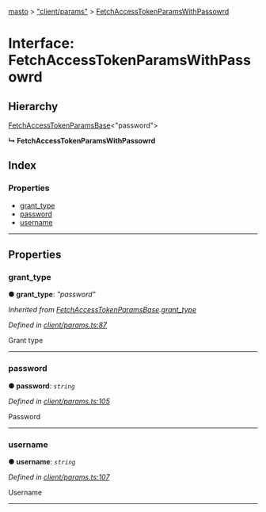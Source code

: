 [masto](../README.md) > ["client/params"](../modules/_client_params_.md) > [FetchAccessTokenParamsWithPassowrd](../interfaces/_client_params_.fetchaccesstokenparamswithpassowrd.md)

# Interface: FetchAccessTokenParamsWithPassowrd

## Hierarchy

 [FetchAccessTokenParamsBase](_client_params_.fetchaccesstokenparamsbase.md)<"password">

**↳ FetchAccessTokenParamsWithPassowrd**

## Index

### Properties

* [grant_type](_client_params_.fetchaccesstokenparamswithpassowrd.md#grant_type)
* [password](_client_params_.fetchaccesstokenparamswithpassowrd.md#password)
* [username](_client_params_.fetchaccesstokenparamswithpassowrd.md#username)

---

## Properties

<a id="grant_type"></a>

###  grant_type

**● grant_type**: *"password"*

*Inherited from [FetchAccessTokenParamsBase](_client_params_.fetchaccesstokenparamsbase.md).[grant_type](_client_params_.fetchaccesstokenparamsbase.md#grant_type)*

*Defined in [client/params.ts:87](https://github.com/neet/masto.js/blob/b4e0b0f/src/client/params.ts#L87)*

Grant type

___
<a id="password"></a>

###  password

**● password**: *`string`*

*Defined in [client/params.ts:105](https://github.com/neet/masto.js/blob/b4e0b0f/src/client/params.ts#L105)*

Password

___
<a id="username"></a>

###  username

**● username**: *`string`*

*Defined in [client/params.ts:107](https://github.com/neet/masto.js/blob/b4e0b0f/src/client/params.ts#L107)*

Username

___

